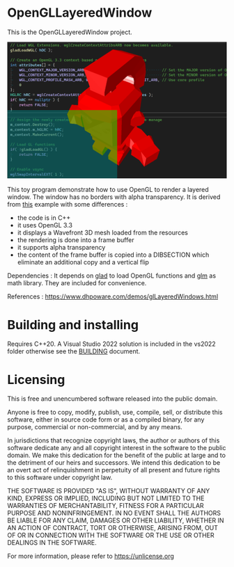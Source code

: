 # OpenGLLayeredWindow

This is the OpenGLLayeredWindow project.

![Screen capture](doc/screen_capture.png)

This toy program demonstrate how to use OpenGL to render a layered window. The window has no borders with alpha transparency. It is derived from [this](https://www.dhpoware.com/demos/glLayeredWindows.html) example with some differences :
- the code is in C++
- it uses OpenGL 3.3
- it displays a Wavefront 3D mesh loaded from the resources
- the rendering is done into a frame buffer
- it supports alpha transparency
- the content of the frame buffer is copied into a DIBSECTION which eliminate an additional copy and a vertical flip

Dependencies :
It depends on [glad](https://glad.dav1d.de/) to load OpenGL functions and [glm](https://github.com/g-truc/glm) as math library. They are included for convenience.

References :
<https://www.dhpoware.com/demos/glLayeredWindows.html>

# Building and installing

Requires C++20. A Visual Studio 2022 solution is included in the vs2022 folder otherwise see the [BUILDING](BUILDING.md) document.

# Licensing

This is free and unencumbered software released into the public domain.

Anyone is free to copy, modify, publish, use, compile, sell, or
distribute this software, either in source code form or as a compiled
binary, for any purpose, commercial or non-commercial, and by any
means.

In jurisdictions that recognize copyright laws, the author or authors
of this software dedicate any and all copyright interest in the
software to the public domain. We make this dedication for the benefit
of the public at large and to the detriment of our heirs and
successors. We intend this dedication to be an overt act of
relinquishment in perpetuity of all present and future rights to this
software under copyright law.

THE SOFTWARE IS PROVIDED "AS IS", WITHOUT WARRANTY OF ANY KIND,
EXPRESS OR IMPLIED, INCLUDING BUT NOT LIMITED TO THE WARRANTIES OF
MERCHANTABILITY, FITNESS FOR A PARTICULAR PURPOSE AND NONINFRINGEMENT.
IN NO EVENT SHALL THE AUTHORS BE LIABLE FOR ANY CLAIM, DAMAGES OR
OTHER LIABILITY, WHETHER IN AN ACTION OF CONTRACT, TORT OR OTHERWISE,
ARISING FROM, OUT OF OR IN CONNECTION WITH THE SOFTWARE OR THE USE OR
OTHER DEALINGS IN THE SOFTWARE.

For more information, please refer to <https://unlicense.org>
